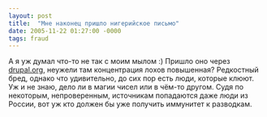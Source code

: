 ```yaml
---
layout: post
title:  "Мне наконец пришло нигерийское письмо"
date: 2005-11-22 01:27:00 -0000
tags: fraud
---
```


А я уж думал что-то не так с моим мылом :) Пришло оно через <a href="http://www.drupal.org">drupal.org</a>, неужели там концентрация лохов повышенная? Редкостный бред, однако что удивительно, до сих пор есть люди, которые клюют. Уж и не знаю, дело ли в магии чисел или в чём-то другом. Судя по некоторым, непроверенным, источникам попадаются даже люди из России, вот уж кто должен бы уже получить иммунитет к разводкам.

